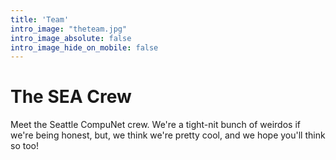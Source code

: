 ```yaml
---
title: 'Team'
intro_image: "theteam.jpg"
intro_image_absolute: false
intro_image_hide_on_mobile: false
---
```


# The SEA Crew

Meet the Seattle CompuNet crew. We're a tight-nit bunch of weirdos if we're being honest, but, we think we're pretty cool, and we hope you'll think so too!